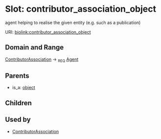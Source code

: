 
# Slot: contributor_association_object


agent helping to realise the given entity (e.g. such as a publication)

URI: [biolink:contributor_association_object](https://w3id.org/biolink/vocab/contributor_association_object)


## Domain and Range

[ContributorAssociation](ContributorAssociation.md) ->  <sub>REQ</sub> [Agent](Agent.md)

## Parents

 *  is_a: [object](object.md)

## Children


## Used by

 * [ContributorAssociation](ContributorAssociation.md)
